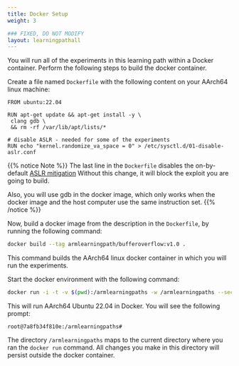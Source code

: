 ```yaml
---
title: Docker Setup
weight: 3

### FIXED, DO NOT MODIFY
layout: learningpathall
---
```


You will run all of the experiments in this learning path within a Docker container.
Perform the following steps to build the docker container.

Create a file named `Dockerfile` with the following content on your AArch64 linux machine:

```
FROM ubuntu:22.04

RUN apt-get update && apt-get install -y \
 clang gdb \
 && rm -rf /var/lib/apt/lists/*

# disable ASLR - needed for some of the experiments
RUN echo "kernel.randomize_va_space = 0" > /etc/sysctl.d/01-disable-aslr.conf
```
{{% notice Note %}}
The last line in the `Dockerfile` disables the on-by-default
[ASLR mitigation](https://en.wikipedia.org/wiki/Address_space_layout_randomization)
Without this change, it will block the exploit you are going to build.

Also, you will use gdb in the docker image, which only works when the docker image and the host computer use the same instruction set.
{{% /notice %}}

Now, build a docker image from the description in the `Dockerfile`, by running
the following command:

```bash
docker build --tag armlearningpath/bufferoverflow:v1.0 .
```

This command builds the AArch64 linux docker container in which you will run
the experiments.

Start the docker environment with the following command:

```bash
docker run -i -t -v $(pwd):/armlearningpaths -w /armlearningpaths --security-opt seccomp=unconfined armlearningpath/bufferoverflow:v1.0
```

This will run AArch64 Ubuntu 22.04 in Docker. You will see the following prompt:

```output
root@7a8fb34f810e:/armlearningpaths#
```

The directory `/armlearningpaths` maps to the current directory where you ran
the `docker run` command. All changes you make in this directory will persist
outside the docker container.
